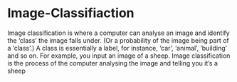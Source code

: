 # Image-Classifiaction
 Image classification is where a computer can analyse an image and identify the ‘class’ the image falls under. (Or a probability of the image being part of a ‘class’.) A class is essentially a label, for instance, ‘car’, ‘animal’, ‘building’ and so on.
For example, you input an image of a sheep. Image classification is the process of the computer analysing the image and telling you it’s a sheep
